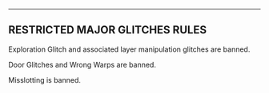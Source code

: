 ---

## RESTRICTED MAJOR GLITCHES RULES

Exploration Glitch and associated layer manipulation glitches are banned.

Door Glitches and Wrong Warps are banned.

Misslotting is banned.
